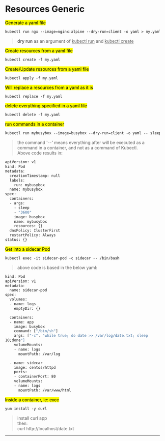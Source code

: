# Resources Generic

<mark>Generate a yaml file</mark>
```dockerfile
kubectl run ngx --image=nginx:alpine --dry-run=client -o yaml > my.yaml
```
> **dry run** as an argument of <u>kubectl run</u>  and  <u>kubectl create</u> 


<mark>Create resources from a yaml file</mark>
```dockerfile
kubectl create -f my.yaml
```

<mark>Create/Update resources from a yaml file</mark>
```dockerfile
kubectl apply -f my.yaml
```

<mark>Will replace a resources from a yaml as it is</mark>
```dockerfile
kubectl replace -f my.yaml
```

<mark>delete everything specified in a yaml file</mark>
```dockerfile
kubectl delete -f my.yaml
```

<mark>run commands in a container</mark>
```dockerfile
kubectl run mybusybox --image=busybox --dry-run=client -o yaml -- sleep 3600
```
> the command '--' means everything after will be executed as a command in a container, and not as a command of Kubectl.   
Above code results in:
```dockerfile
apiVersion: v1
kind: Pod
metadata:
  creationTimestamp: null
  labels:
    run: mybusybox
  name: mybusybox
spec:
  containers:
  - args:
    - sleep
    - "3600"
    image: busybox
    name: mybusybox
    resources: {}
  dnsPolicy: ClusterFirst
  restartPolicy: Always
status: {}
```

<mark>Get into a sidecar Pod</mark>
```dockerfile
kubectl exec -it sidecar-pod -c sidecar -- /bin/bash
```
> above code is based in the below yaml:
```dockerfile
kind: Pod
apiVersion: v1
metadata:
  name: sidecar-pod
spec:
  volumes:
  - name: logs
    emptyDir: {}

  containers:
  - name: app
    image: busybox
    command: ["/bin/sh"]
    args: ["-c", "while true; do date >> /var/log/date.txt; sleep
10;done"]
    volumeMounts:
    - name: logs
      mountPath: /var/log

  - name: sidecar
    image: centos/httpd
    ports:
    - containerPort: 80
    volumeMounts:
    - name: logs
      mountPath: /var/www/html

```

<mark>Inside a container, ie: exec</mark>
```dockerfile
yum install -y curl
```
> install curl app  
then:  
curl http://localhost/date.txt


---

